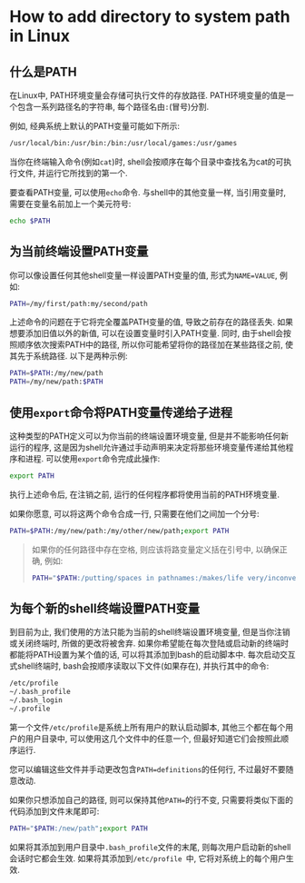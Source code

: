 # How to add directory to system path in Linux



## 什么是PATH

在Linux中, PATH环境变量会存储可执行文件的存放路径. PATH环境变量的值是一个包含一系列路径名的字符串, 每个路径名由`:`(冒号)分割. 

例如, 经典系统上默认的PATH变量可能如下所示:

```bash
/usr/local/bin:/usr/bin:/bin:/usr/local/games:/usr/games
```



当你在终端输入命令(例如`cat`)时, shell会按顺序在每个目录中查找名为cat的可执行文件, 并运行它所找到的第一个.

要查看PATH变量, 可以使用`echo`命令. 与shell中的其他变量一样, 当引用变量时, 需要在变量名前加上一个美元符号:

```bash
echo $PATH
```



## 为当前终端设置PATH变量

你可以像设置任何其他shell变量一样设置PATH变量的值, 形式为`NAME=VALUE`, 例如:

```bash
PATH=/my/first/path:my/second/path
```



上述命令的问题在于它将完全覆盖PATH变量的值, 导致之前存在的路径丢失. 如果想要添加旧值以外的新值, 可以在设置变量时引入PATH变量. 同时, 由于shell会按照顺序依次搜索PATH中的路径, 所以你可能希望将你的路径加在某些路径之前, 使其先于系统路径. 以下是两种示例:

```bash
PATH=$PATH:/my/new/path
PATH=/my/new/path:$PATH
```



## 使用`export`命令将PATH变量传递给子进程

这种类型的PATH定义可以为你当前的终端设置环境变量, 但是并不能影响任何新运行的程序, 这是因为shell允许通过手动声明来决定将那些环境变量传递给其他程序和进程. 可以使用`export`命令完成此操作:

```bash
export PATH
```

执行上述命令后, 在注销之前, 运行的任何程序都将使用当前的PATH环境变量.

如果你愿意, 可以将这两个命令合成一行, 只需要在他们之间加一个分号:

```bash
PATH=$PATH:/my/new/path:/my/other/new/path;export PATH
```

> 如果你的任何路径中存在空格, 则应该将路变量定义括在引号中, 以确保正确, 例如:
>
> ```bash
> PATH="$PATH:/putting/spaces in pathnames:/makes/life very/inconvenient";export PATH
> ```



## 为每个新的shell终端设置PATH变量

到目前为止, 我们使用的方法只能为当前的shell终端设置环境变量, 但是当你注销或关闭终端时, 所做的更改将被舍弃. 如果你希望能在每次登陆或启动新的终端时都能将PATH设置为某个值的话, 可以将其添加到bash的启动脚本中. 每次启动交互式shell终端时, bash会按顺序读取以下文件(如果存在), 并执行其中的命令:

```bash
/etc/profile
~/.bash_profile
~/.bash_login
~/.profile
```

第一个文件`/etc/profile`是系统上所有用户的默认启动脚本, 其他三个都在每个用户的用户目录中, 可以使用这几个文件中的任意一个, 但最好知道它们会按照此顺序运行.

您可以编辑这些文件并手动更改包含`PATH=definitions`的任何行, 不过最好不要随意改动.

如果你只想添加自己的路径, 则可以保持其他`PATH=`的行不变, 只需要将类似下面的代码添加到文件末尾即可:

```bash
PATH="$PATH:/new/path";export PATH
```

如果将其添加到用户目录中`.bash_profile`文件的末尾, 则每次用户启动新的shell会话时它都会生效. 如果将其添加到`/etc/profile `中, 它将对系统上的每个用户生效.





